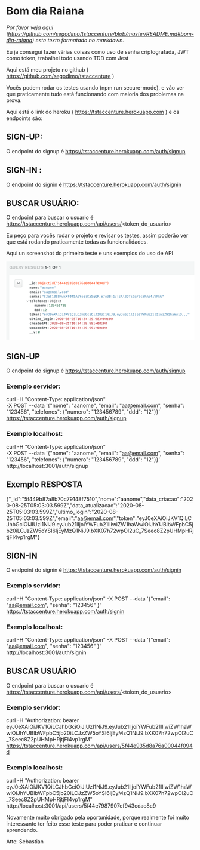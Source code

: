 # Bom dia Raiana

*Por favor veja aqui (https://github.com/segodimo/tstaccenture/blob/master/README.md#bom-dia-raiana) este texto formatado no markdown.*

Eu ja consegui fazer várias coisas como uso de senha criptografada, JWT como token, trabalhei todo usando TDD com Jest

Aqui está meu projeto no github ( https://github.com/segodimo/tstaccenture ) 

Vocês podem rodar os testes usando (npm run secure-mode), e vão ver que praticamente tudo está funcionando com maioria dos problemas na prova. 

Aqui está o link do heroku ( https://tstaccenture.herokuapp.com ) e os endpoints são:

## SIGN-UP:
O endpoint do signup é https://tstaccenture.herokuapp.com/auth/signup 

## SIGN-IN :
O endpoint do signin é https://tstaccenture.herokuapp.com/auth/signin 

## BUSCAR USUÁRIO:
O endpoint para buscar o usuario é https://tstaccenture.herokuapp.com/api/users/<token_do_usuario>


Eu peço para vocês rodar o projeto e revisar os testes, assim poderão ver que está rodando praticamente todas as funcionalidades.


Aqui un screenshot do primeiro teste e uns exemplos do uso de API

![Image](https://github.com/segodimo/tstaccenture/blob/master/img_test_sing_up.png?raw=true)

##  SIGN-UP
O endpoint do signup é https://tstaccenture.herokuapp.com/auth/signup 

### Exemplo servidor:

curl -H "Content-Type: application/json" \
-X POST --data '{"nome": "aanome", "email": "aa@email.com", "senha": "123456", "telefones": {"numero": "123456789", "ddd": "12"}}' \
https://tstaccenture.herokuapp.com/auth/signup 

### Exemplo localhost:

curl -H "Content-Type: application/json" \
-X POST --data '{"nome": "aanome", "email": "aa@email.com", "senha": "123456", "telefones": {"numero": "123456789", "ddd": "12"}}' \
http://localhost:3001/auth/signup 

##  Exemplo RESPOSTA
{"_id":"5f449b87a8b70c79148f7510","nome":"aanome","data_criacao":"2020-08-25T05:03:03.599Z","data_atualizacao":"2020-08-25T05:03:03.599Z","ultimo_login":"2020-08-25T05:03:03.599Z","email":"aa@email.com","token":"eyJ0eXAiOiJKV1QiLCJhbGciOiJIUzI1NiJ9.eyJub21lIjoiYWFub21lIiwiZW1haWwiOiJhYUBlbWFpbC5jb20iLCJzZW5oYSI6IjEyMzQ1NiJ9.bXK07h72wpOl2uC_7Seec8Z2pUHMpHRjtjFI4vp1rgM"}




##  SIGN-IN 
O endpoint do signin é https://tstaccenture.herokuapp.com/auth/signin 

### Exemplo servidor:

curl -H "Content-Type: application/json" -X POST --data '{"email": "aa@email.com", "senha": "123456" }' \
https://tstaccenture.herokuapp.com/auth/signin 

### Exemplo localhost:

curl -H "Content-Type: application/json" -X POST --data '{"email": "aa@email.com", "senha": "123456" }' \
http://localhost:3001/auth/signin 



## BUSCAR USUÁRIO
O endpoint para buscar o usuario é https://tstaccenture.herokuapp.com/api/users/<token_do_usuario>

### Exemplo servidor:

curl -H "Authorization: bearer eyJ0eXAiOiJKV1QiLCJhbGciOiJIUzI1NiJ9.eyJub21lIjoiYWFub21lIiwiZW1haWwiOiJhYUBlbWFpbC5jb20iLCJzZW5oYSI6IjEyMzQ1NiJ9.bXK07h72wpOl2uC_7Seec8Z2pUHMpHRjtjFI4vp1rgM" \
https://tstaccenture.herokuapp.com/api/users/5f44e935d8a76a00044f094d

### Exemplo localhost:

curl -H "Authorization: bearer eyJ0eXAiOiJKV1QiLCJhbGciOiJIUzI1NiJ9.eyJub21lIjoiYWFub21lIiwiZW1haWwiOiJhYUBlbWFpbC5jb20iLCJzZW5oYSI6IjEyMzQ1NiJ9.bXK07h72wpOl2uC_7Seec8Z2pUHMpHRjtjFI4vp1rgM" \
http://localhost:3001/api/users/5f44e7987907ef943cdac8c9


Novamente muito obrigado pela oportunidade, porque realmente foi muito interessante ter feito esse teste para poder praticar e continuar aprendendo. 

Atte: Sebastian

